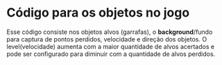 # Código para os objetos no jogo

Esse código consiste nos objetos alvos  (garrafas), o **background**/fundo para captura de pontos perdidos, velocidade e direção dos objetos. O level(velocidade) aumenta com a maior quantidade de alvos acertados e pode ser configurado para diminuir com a quantidade de alvos perdidos.